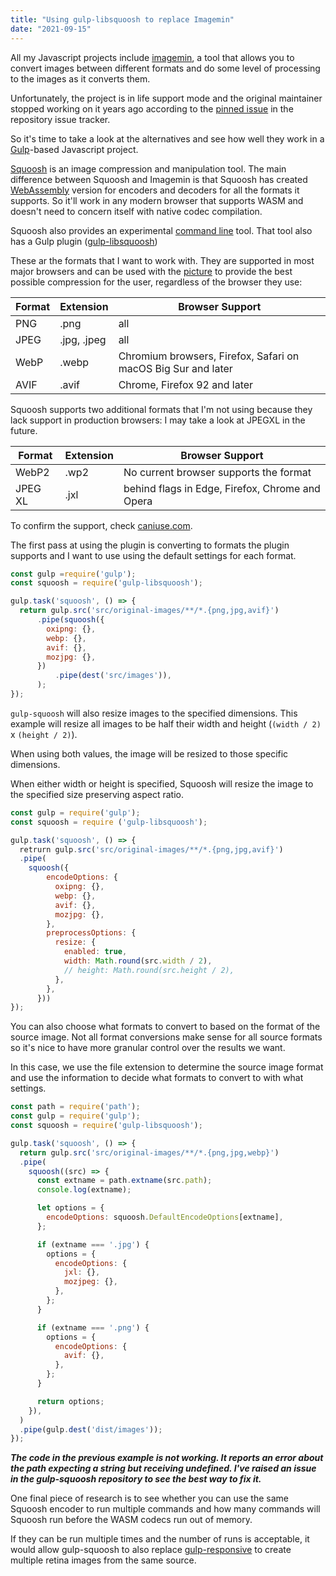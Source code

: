 ```yaml
---
title: "Using gulp-libsquoosh to replace Imagemin"
date: "2021-09-15"
---
```


All my Javascript projects include [imagemin](https://github.com/imagemin/imagemin/), a tool that allows you to convert images between different formats and do some level of processing to the images as it converts them.

Unfortunately, the project is in life support mode and the original maintainer stopped working on it years ago according to the [pinned issue](https://github.com/imagemin/imagemin/issues/385) in the repository issue tracker.

So it's time to take a look at the alternatives and see how well they work in a [Gulp](https://gulpjs.com/)\-based Javascript project.

[Squoosh](https://squoosh.app/) is an image compression and manipulation tool. The main difference between Squoosh and Imagemin is that Squoosh has created [WebAssembly](https://webassembly.org/) version for encoders and decoders for all the formats it supports. So it'll work in any modern browser that supports WASM and doesn't need to concern itself with native codec compilation.

Squoosh also provides an experimental [command line](https://github.com/GoogleChromeLabs/squoosh/tree/dev/cli) tool. That tool also has a Gulp plugin ([gulp-libsquoosh](https://github.com/pekeq/gulp-libsquoosh))

These ar the formats that I want to work with. They are supported in most major browsers and can be used with the [picture](https://developer.mozilla.org/en-US/docs/Web/HTML/Element/picture) to provide the best possible compression for the user, regardless of the browser they use:

| Format | Extension | Browser Support |
| --- | --- | --- |
| PNG | .png | all |
| JPEG | .jpg, .jpeg | all |
| WebP | .webp | Chromium browsers, Firefox, Safari on macOS Big Sur and later |
| AVIF | .avif | Chrome, Firefox 92 and later |

Squoosh supports two additional formats that I'm not using because they lack support in production browsers: I may take a look at JPEGXL in the future.

| Format | Extension | Browser Support |
| --- | --- | --- |
| WebP2 | .wp2 | No current browser supports the format |
| JPEG XL | .jxl | behind flags in Edge, Firefox, Chrome and Opera |

To confirm the support, check [caniuse.com](https://caniuse.com/).

The first pass at using the plugin is converting to formats the plugin supports and I want to use using the default settings for each format.

```js
const gulp =require('gulp');
const squoosh = require('gulp-libsquoosh');

gulp.task('squoosh', () => {
  return gulp.src('src/original-images/**/*.{png,jpg,avif}')
      .pipe(squoosh({
        oxipng: {},
        webp: {},
        avif: {},
        mozjpg: {},
      })
          .pipe(dest('src/images')),
      );
});
```

`gulp-squoosh` will also resize images to the specified dimensions. This example will resize all images to be half their width and height (`(width / 2)` x `(height / 2)`).

When using both values, the image will be resized to those specific dimensions.

When either width or height is specified, Squoosh will resize the image to the specified size preserving aspect ratio.

```js
const gulp = require('gulp');
const squoosh = require ('gulp-libsquoosh');

gulp.task('squoosh', () => {
  retrurn gulp.src('src/original-images/**/*.{png,jpg,avif}')
  .pipe(
    squoosh({
        encodeOptions: {
          oxipng: {},
          webp: {},
          avif: {},
          mozjpg: {},
        },
        preprocessOptions: {
          resize: {
            enabled: true,
            width: Math.round(src.width / 2),
            // height: Math.round(src.height / 2),
          },
        },
      }))
});
```

You can also choose what formats to convert to based on the format of the source image. Not all format conversions make sense for all source formats so it's nice to have more granular control over the results we want.

In this case, we use the file extension to determine the source image format and use the information to decide what formats to convert to with what settings.

```js
const path = require('path');
const gulp = require('gulp');
const squoosh = require('gulp-libsquoosh');

gulp.task('squoosh', () => {
  return gulp.src('src/original-images/**/*.{png,jpg,webp}')
  .pipe(
    squoosh((src) => {
      const extname = path.extname(src.path);
      console.log(extname);

      let options = {
        encodeOptions: squoosh.DefaultEncodeOptions[extname],
      };

      if (extname === '.jpg') {
        options = {
          encodeOptions: {
            jxl: {},
            mozjpeg: {},
          },
        };
      }

      if (extname === '.png') {
        options = {
          encodeOptions: {
            avif: {},
          },
        };
      }

      return options;
    }),
  )
  .pipe(gulp.dest('dist/images'));
});
```

***The code in the previous example is not working. It reports an error about the path expecting a string but receiving undefined. I've raised an issue in the gulp-squoosh repository to see the best way to fix it.***

One final piece of research is to see whether you can use the same Squoosh encoder to run multiple commands and how many commands will Squoosh run before the WASM codecs run out of memory.

If they can be run multiple times and the number of runs is acceptable, it would allow gulp-squoosh to also replace [gulp-responsive](https://www.npmjs.com/package/gulp-responsive) to create multiple retina images from the same source.
